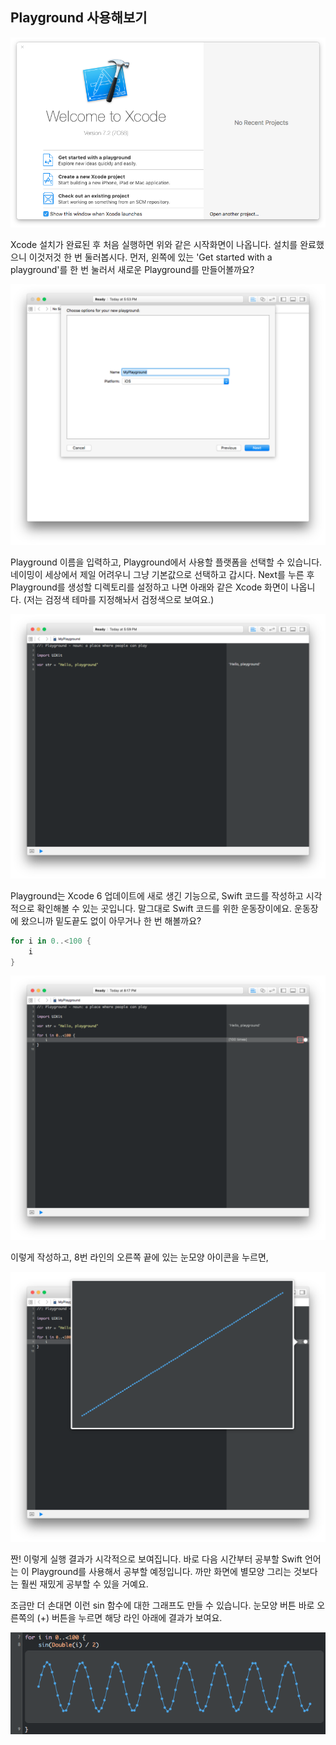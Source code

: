 ## Playground 사용해보기

![xcode-splash](../images/Chapter-1/xcode-splash.png)

Xcode 설치가 완료된 후 처음 실행하면 위와 같은 시작화면이 나옵니다. 설치를 완료했으니 이것저것 한 번 둘러봅시다. 먼저, 왼쪽에 있는 'Get started with a playground'를 한 번 눌러서 새로운 Playground를 만들어볼까요?

![xcode-start-playground](../images/Chapter-1/xcode-start-playground.png)

Playground 이름을 입력하고, Playground에서 사용할 플랫폼을 선택할 수 있습니다. 네이밍이 세상에서 제일 어려우니 그냥 기본값으로 선택하고 갑시다. Next를 누른 후 Playground를 생성할 디렉토리를 설정하고 나면 아래와 같은 Xcode 화면이 나옵니다. (저는 검정색 테마를 지정해놔서 검정색으로 보여요.)

![xcode-playground](../images/Chapter-1/xcode-playground.png)

Playground는 Xcode 6 업데이트에 새로 생긴 기능으로, Swift 코드를 작성하고 시각적으로 확인해볼 수 있는 곳입니다. 말그대로 Swift 코드를 위한 운동장이에요. 운동장에 왔으니까 밑도끝도 없이 아무거나 한 번 해볼까요?

```swift
for i in 0..<100 {
    i
}
```

![-playground-preview-button](../images/Chapter-1/xcode-playground-preview-button.png)

이렇게 작성하고, 8번 라인의 오른쪽 끝에 있는 눈모양 아이콘을 누르면,

![xcode-playground-preview](../images/Chapter-1/xcode-playground-preview.png)

짠! 이렇게 실행 결과가 시각적으로 보여집니다. 바로 다음 시간부터 공부할 Swift 언어는 이 Playground를 사용해서 공부할 예정입니다. 까만 화면에 별모양 그리는 것보다는 훨씬 재밌게 공부할 수 있을 거예요.

조금만 더 손대면 이런 sin 함수에 대한 그래프도 만들 수 있습니다. 눈모양 버튼 바로 오른쪽의 (+) 버튼을 누르면 해당 라인 아래에 결과가 보여요.

![xcode-playground-sin](../images/Chapter-1/xcode-playground-sin.png)
